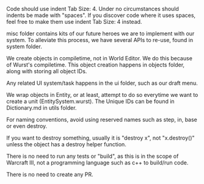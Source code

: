 Code should use indent Tab Size: 4.
Under no circumstances should indents be made with "spaces". If you discover code where it uses spaces, feel free to make them use indent Tab Size: 4 instead.

misc folder contains kits of our future heroes we are to implement with our system. To alleviate this process, we have several APIs to re-use, found in system folder.

We create objects in compiletime, not in World Editor. We do this because of Wurst's compiletime. This object creation happens in objects folder, along with storing all object IDs.

Any related UI system/task happens in the ui folder, such as our draft menu.

We wrap objects in Entity, or at least, attempt to do so everytime we want to create a unit (EntitySystem.wurst). The Unique IDs can be found in Dictionary.md in utils folder.

For naming conventions, avoid using reserved names such as step, in, base or even destroy.

If you want to destroy something, usually it is "destroy x", not "x.destroy()" unless the object has a destroy helper function.

There is no need to run any tests or "build", as this is in the scope of Warcraft III, not a programming language such as c++ to build/run code.

There is no need to create any PR.